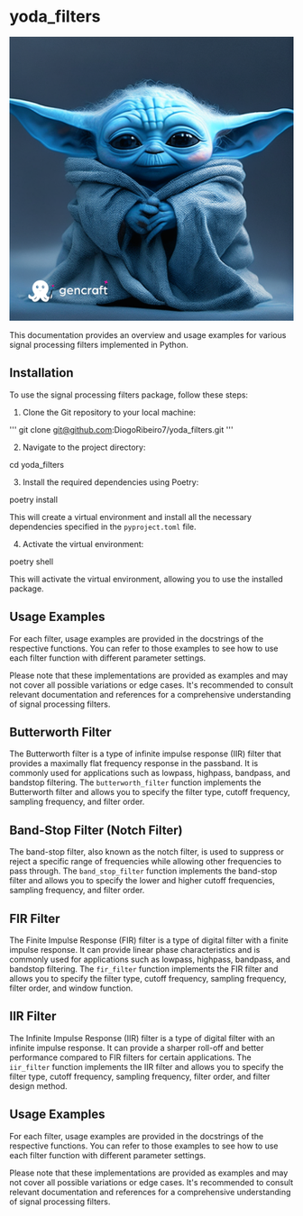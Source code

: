 # yoda_filters

![](create_me_a_baby.png)

This documentation provides an overview and usage examples for various signal processing filters implemented in Python.

## Installation

To use the signal processing filters package, follow these steps:

1. Clone the Git repository to your local machine:

'''
git clone git@github.com:DiogoRibeiro7/yoda_filters.git
'''

2. Navigate to the project directory:

cd yoda_filters

3. Install the required dependencies using Poetry:

poetry install

This will create a virtual environment and install all the necessary dependencies specified in the `pyproject.toml` file.

4. Activate the virtual environment:

poetry shell

This will activate the virtual environment, allowing you to use the installed package.

## Usage Examples

For each filter, usage examples are provided in the docstrings of the respective functions. You can refer to those examples to see how to use each filter function with different parameter settings.

Please note that these implementations are provided as examples and may not cover all possible variations or edge cases. It's recommended to consult relevant documentation and references for a comprehensive understanding of signal processing filters.

## Butterworth Filter

The Butterworth filter is a type of infinite impulse response (IIR) filter that provides a maximally flat frequency response in the passband. It is commonly used for applications such as lowpass, highpass, bandpass, and bandstop filtering. The `butterworth_filter` function implements the Butterworth filter and allows you to specify the filter type, cutoff frequency, sampling frequency, and filter order.

## Band-Stop Filter (Notch Filter)

The band-stop filter, also known as the notch filter, is used to suppress or reject a specific range of frequencies while allowing other frequencies to pass through. The `band_stop_filter` function implements the band-stop filter and allows you to specify the lower and higher cutoff frequencies, sampling frequency, and filter order.

## FIR Filter

The Finite Impulse Response (FIR) filter is a type of digital filter with a finite impulse response. It can provide linear phase characteristics and is commonly used for applications such as lowpass, highpass, bandpass, and bandstop filtering. The `fir_filter` function implements the FIR filter and allows you to specify the filter type, cutoff frequency, sampling frequency, filter order, and window function.

## IIR Filter

The Infinite Impulse Response (IIR) filter is a type of digital filter with an infinite impulse response. It can provide a sharper roll-off and better performance compared to FIR filters for certain applications. The `iir_filter` function implements the IIR filter and allows you to specify the filter type, cutoff frequency, sampling frequency, filter order, and filter design method.

## Usage Examples

For each filter, usage examples are provided in the docstrings of the respective functions. You can refer to those examples to see how to use each filter function with different parameter settings.

Please note that these implementations are provided as examples and may not cover all possible variations or edge cases. It's recommended to consult relevant documentation and references for a comprehensive understanding of signal processing filters.


